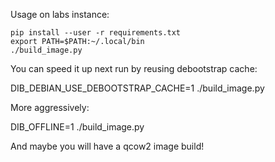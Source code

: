 Usage on labs instance:

    pip install --user -r requirements.txt
    export PATH=$PATH:~/.local/bin
    ./build_image.py

You can speed it up next run by reusing debootstrap cache:

   DIB_DEBIAN_USE_DEBOOTSTRAP_CACHE=1 ./build_image.py

More aggressively:

   DIB_OFFLINE=1 ./build_image.py

And maybe you will have a qcow2 image build!
